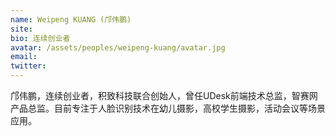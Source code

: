 ```yaml
---
name: Weipeng KUANG (邝伟鹏)
site: 
bio: 连续创业者
avatar: /assets/peoples/weipeng-kuang/avatar.jpg
email: 
twitter: 
---
```


邝伟鹏，连续创业者，积致科技联合创始人，曾任UDesk前端技术总监，智赛网产品总监。目前专注于人脸识别技术在幼儿摄影，高校学生摄影，活动会议等场景应用。
